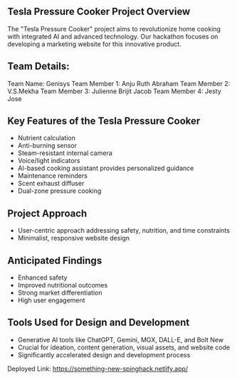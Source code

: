 ## Tesla Pressure Cooker Project Overview
The "Tesla Pressure Cooker" project aims to revolutionize home cooking with integrated AI and advanced technology. Our hackathon focuses on developing a marketing website for this innovative product.
## Team Details:
Team Name: Genisys
Team Member 1: Anju Ruth Abraham
Team Member 2: V.S.Mekha
Team Member 3: Julienne Brijit Jacob
Team Member 4: Jesty Jose

## Key Features of the Tesla Pressure Cooker
- Nutrient calculation
- Anti-burning sensor
- Steam-resistant internal camera
- Voice/light indicators
- AI-based cooking assistant provides personalized guidance
- Maintenance reminders
- Scent exhaust diffuser
- Dual-zone pressure cooking

## Project Approach
- User-centric approach addressing safety, nutrition, and time constraints
- Minimalist, responsive website design

## Anticipated Findings
- Enhanced safety
- Improved nutritional outcomes
- Strong market differentiation
- High user engagement

## Tools Used for Design and Development
- Generative AI tools like ChatGPT, Gemini, MGX, DALL-E, and Bolt New
- Crucial for ideation, content generation, visual assets, and website code
- Significantly accelerated design and development process

Deployed Link: https://something-new-spinghack.netlify.app/
